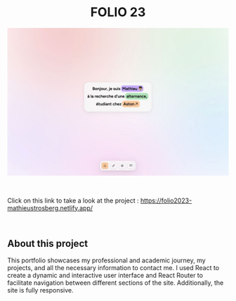 <h1 align="center">FOLIO 23</h1>

<p align="center">
<img width="800" alt="ICM App" src="https://github.com/mathieustrosberg/FOLIO_23/blob/main/src/images/folio.jpg" />
</p>

<br />

Click on this link to take a look at the project : https://folio2023-mathieustrosberg.netlify.app/

<br />

## About this project

This portfolio showcases my professional and academic journey, my projects, and all the necessary information to contact me. I used React to create a dynamic and interactive user interface and React Router to facilitate navigation between different sections of the site. Additionally, the site is fully responsive.
